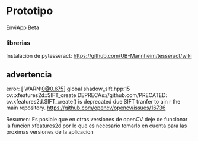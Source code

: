 # Prototipo

EnviApp Beta

### librerias

Instalación de pytesseract: https://github.com/UB-Mannheim/tesseract/wiki

## advertencia

error: [ WARN:0@0.675] global shadow_sift.hpp:15 cv::xfeatures2d::SIFT_create DEPRECAs://github.com/PRECATED: cv.xfeatures2d.SIFT_create() is deprecated due SIFT tranfer to ain r
the main repository. https://github.com/opencv/opencv/issues/16736 

Resumen: Es posible que en otras versiones de openCV deje de funcionar la funcion xfeatures2d por lo que es necesario tomarlo en cuenta para las proximas versiones de la aplicacion